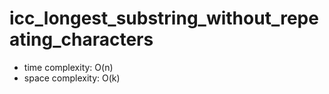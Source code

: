 # icc_longest_substring_without_repeating_characters

- time complexity: O(n)
- space complexity: O(k)
